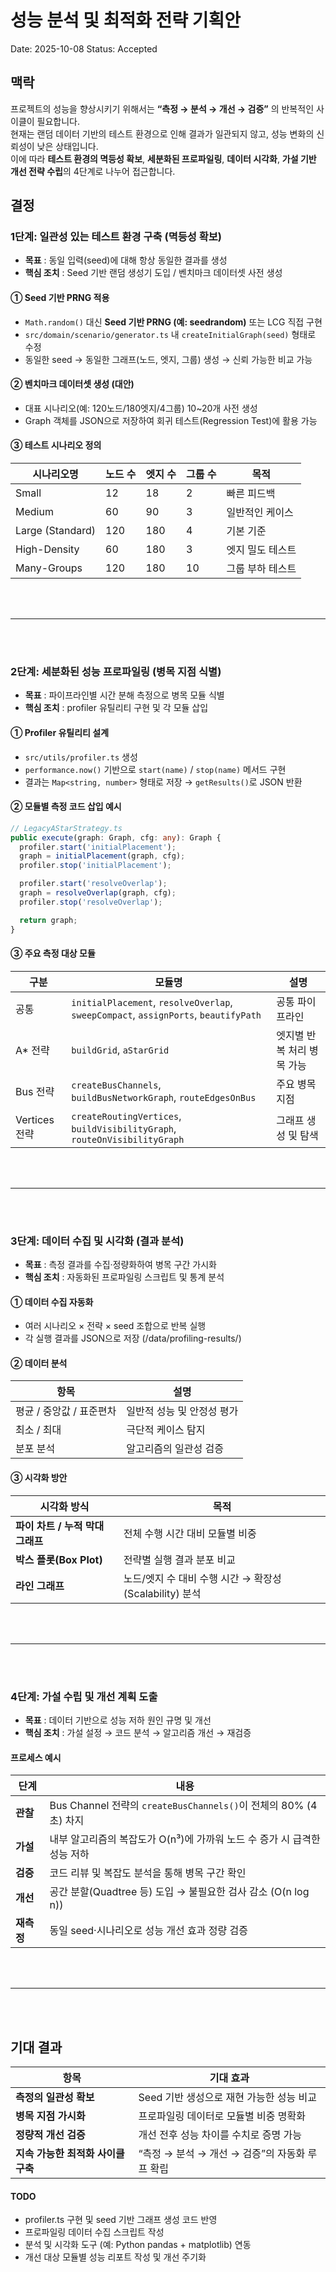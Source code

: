 # 성능 분석 및 최적화 전략 기획안

Date: 2025-10-08
Status: Accepted

## 맥락

프로젝트의 성능을 향상시키기 위해서는 **“측정 → 분석 → 개선 → 검증”** 의 반복적인 사이클이 필요합니다.  
현재는 랜덤 데이터 기반의 테스트 환경으로 인해 결과가 일관되지 않고, 성능 변화의 신뢰성이 낮은 상태입니다.  
이에 따라 **테스트 환경의 멱등성 확보**, **세분화된 프로파일링**, **데이터 시각화**, **가설 기반 개선 전략 수립**의 4단계로 나누어 접근합니다.

## 결정

### 1단계: 일관성 있는 테스트 환경 구축 (멱등성 확보)

- **목표** : 동일 입력(seed)에 대해 항상 동일한 결과를 생성
- **핵심 조치** : Seed 기반 랜덤 생성기 도입 / 벤치마크 데이터셋 사전 생성

#### ① Seed 기반 PRNG 적용

- `Math.random()` 대신 **Seed 기반 PRNG (예: seedrandom)** 또는 LCG 직접 구현
- `src/domain/scenario/generator.ts` 내 `createInitialGraph(seed)` 형태로 수정
- 동일한 seed → 동일한 그래프(노드, 엣지, 그룹) 생성 → 신뢰 가능한 비교 가능

#### ② 벤치마크 데이터셋 생성 (대안)

- 대표 시나리오(예: 120노드/180엣지/4그룹) 10~20개 사전 생성
- Graph 객체를 JSON으로 저장하여 회귀 테스트(Regression Test)에 활용 가능

#### ③ 테스트 시나리오 정의

| 시나리오명       | 노드 수 | 엣지 수 | 그룹 수 | 목적             |
| ---------------- | ------- | ------- | ------- | ---------------- |
| Small            | 12      | 18      | 2       | 빠른 피드백      |
| Medium           | 60      | 90      | 3       | 일반적인 케이스  |
| Large (Standard) | 120     | 180     | 4       | 기본 기준        |
| High-Density     | 60      | 180     | 3       | 엣지 밀도 테스트 |
| Many-Groups      | 120     | 180     | 10      | 그룹 부하 테스트 |

<br/>
<br/>

---

<br/>
<br/>

### 2단계: 세분화된 성능 프로파일링 (병목 지점 식별)

- **목표** : 파이프라인별 시간 분해 측정으로 병목 모듈 식별
- **핵심 조치** : profiler 유틸리티 구현 및 각 모듈 삽입

#### ① Profiler 유틸리티 설계

- `src/utils/profiler.ts` 생성
- `performance.now()` 기반으로 `start(name)` / `stop(name)` 메서드 구현
- 결과는 `Map<string, number>` 형태로 저장 → `getResults()`로 JSON 반환

#### ② 모듈별 측정 코드 삽입 예시

```typescript
// LegacyAStarStrategy.ts
public execute(graph: Graph, cfg: any): Graph {
  profiler.start('initialPlacement');
  graph = initialPlacement(graph, cfg);
  profiler.stop('initialPlacement');

  profiler.start('resolveOverlap');
  graph = resolveOverlap(graph, cfg);
  profiler.stop('resolveOverlap');

  return graph;
}
```

#### ③ 주요 측정 대상 모듈

| 구분          | 모듈명                                                                              | 설명                       |
| ------------- | ----------------------------------------------------------------------------------- | -------------------------- |
| 공통          | `initialPlacement`, `resolveOverlap`, `sweepCompact`, `assignPorts`, `beautifyPath` | 공통 파이프라인            |
| A\* 전략      | `buildGrid`, `aStarGrid`                                                            | 엣지별 반복 처리 병목 가능 |
| Bus 전략      | `createBusChannels`, `buildBusNetworkGraph`, `routeEdgesOnBus`                      | 주요 병목 지점             |
| Vertices 전략 | `createRoutingVertices`, `buildVisibilityGraph`, `routeOnVisibilityGraph`           | 그래프 생성 및 탐색        |

<br/>
<br/>

---

<br/>
<br/>

### 3단계: 데이터 수집 및 시각화 (결과 분석)

- **목표** : 측정 결과를 수집·정량화하여 병목 구간 가시화
- **핵심 조치** : 자동화된 프로파일링 스크립트 및 통계 분석

#### ① 데이터 수집 자동화

- 여러 시나리오 × 전략 × seed 조합으로 반복 실행
- 각 실행 결과를 JSON으로 저장 (/data/profiling-results/)

#### ② 데이터 분석

| 항목                     | 설명                       |
| ------------------------ | -------------------------- |
| 평균 / 중앙값 / 표준편차 | 일반적 성능 및 안정성 평가 |
| 최소 / 최대              | 극단적 케이스 탐지         |
| 분포 분석                | 알고리즘의 일관성 검증     |

#### ③ 시각화 방안

| 시각화 방식                      | 목적                                                   |
| -------------------------------- | ------------------------------------------------------ |
| **파이 차트 / 누적 막대 그래프** | 전체 수행 시간 대비 모듈별 비중                        |
| **박스 플롯(Box Plot)**          | 전략별 실행 결과 분포 비교                             |
| **라인 그래프**                  | 노드/엣지 수 대비 수행 시간 → 확장성(Scalability) 분석 |

<br/>
<br/>

---

<br/>
<br/>

### 4단계: 가설 수립 및 개선 계획 도출

- **목표** : 데이터 기반으로 성능 저하 원인 규명 및 개선
- **핵심 조치** : 가설 설정 → 코드 분석 → 알고리즘 개선 → 재검증

#### 프로세스 예시

| 단계       | 내용                                                                     |
| ---------- | ------------------------------------------------------------------------ |
| **관찰**   | Bus Channel 전략의 `createBusChannels()`이 전체의 80% (4초) 차지         |
| **가설**   | 내부 알고리즘의 복잡도가 O(n³)에 가까워 노드 수 증가 시 급격한 성능 저하 |
| **검증**   | 코드 리뷰 및 복잡도 분석을 통해 병목 구간 확인                           |
| **개선**   | 공간 분할(Quadtree 등) 도입 → 불필요한 검사 감소 (O(n log n))            |
| **재측정** | 동일 seed·시나리오로 성능 개선 효과 정량 검증                            |

<br/>
<br/>

---

<br/>
<br/>

## 기대 결과

| 항목                               | 기대 효과                                      |
| ---------------------------------- | ---------------------------------------------- |
| **측정의 일관성 확보**             | Seed 기반 생성으로 재현 가능한 성능 비교       |
| **병목 지점 가시화**               | 프로파일링 데이터로 모듈별 비중 명확화         |
| **정량적 개선 검증**               | 개선 전후 성능 차이를 수치로 증명 가능         |
| **지속 가능한 최적화 사이클 구축** | “측정 → 분석 → 개선 → 검증”의 자동화 루프 확립 |

#### TODO

- profiler.ts 구현 및 seed 기반 그래프 생성 코드 반영
- 프로파일링 데이터 수집 스크립트 작성
- 분석 및 시각화 도구 (예: Python pandas + matplotlib) 연동
- 개선 대상 모듈별 성능 리포트 작성 및 개선 주기화

